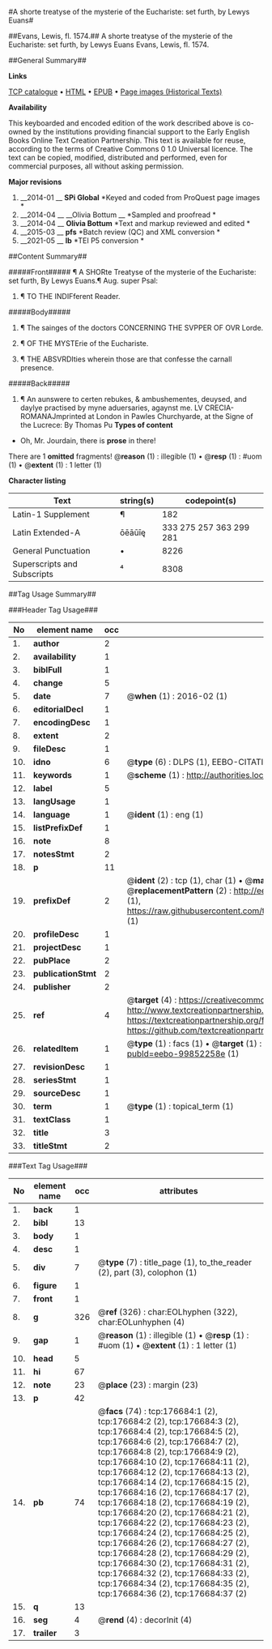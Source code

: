 #A shorte treatyse of the mysterie of the Euchariste: set furth, by Lewys Euans#

##Evans, Lewis, fl. 1574.##
A shorte treatyse of the mysterie of the Euchariste: set furth, by Lewys Euans
Evans, Lewis, fl. 1574.

##General Summary##

**Links**

[TCP catalogue](http://www.ota.ox.ac.uk/tcp/)  • 
[HTML](http://tei.it.ox.ac.uk/tcp/Texts-HTML/free/B13/B13492.html)  • 
[EPUB](http://tei.it.ox.ac.uk/tcp/Texts-EPUB/free/B13/B13492.epub) • 
[Page images (Historical Texts)](https://historicaltexts.jisc.ac.uk/eebo-99852258e)

**Availability**

This keyboarded and encoded edition of the work described above is co-owned by the
    institutions providing financial support to the Early English Books Online Text Creation
    Partnership. This text is available for reuse, according to the terms of  Creative Commons 0 1.0 Universal
    licence. The text can be copied, modified, distributed and performed, even for commercial
    purposes, all without asking permission.

**Major revisions**

1. __2014-01 __ __SPi Global__ *Keyed and coded from ProQuest page images *
1. __2014-04 __ __Olivia Bottum __ *Sampled and proofread *
1. __2014-04 __ __Olivia Bottum__ *Text and markup reviewed and edited *
1. __2015-03 __ __pfs__ *Batch review (QC) and XML conversion *
1. __2021-05 __ __lb__ *TEI P5 conversion *

##Content Summary##

#####Front#####
¶ A SHORte Treatyse of the mysterie of the Euchariste: set furth, By Lewys Euans.¶ Aug. super Psal: 
1. ¶ TO THE INDIFferent Reader.

#####Body#####

1. ¶ The sainges of the doctors CONCERNING THE SVPPER OF OVR Lorde.

1. ¶ OF THE MYSTErie of the Euchariste.

1. ¶ THE ABSVRDIties wherein those are that confesse the carnall presence.

#####Back#####

1. ¶ An aunswere to certen rebukes, & ambushementes, deuysed, and daylye practised by myne aduersaries, agaynst me.
LV CRECIA-ROMANAJmprinted at London in Pawles Churchyarde, at the Signe of the Lucrece: By Thomas Pu
**Types of content**

  * Oh, Mr. Jourdain, there is **prose** in there!

There are 1 **omitted** fragments! 
 @__reason__ (1) : illegible (1)  •  @__resp__ (1) : #uom (1)  •  @__extent__ (1) : 1 letter (1)

**Character listing**


|Text|string(s)|codepoint(s)|
|---|---|---|
|Latin-1 Supplement|¶|182|
|Latin Extended-A|ōēāūīę|333 275 257 363 299 281|
|General Punctuation|•|8226|
|Superscripts             and Subscripts|⁴|8308|

##Tag Usage Summary##

###Header Tag Usage###

|No|element name|occ|attributes|
|---|---|---|---|
|1.|__author__|2||
|2.|__availability__|1||
|3.|__biblFull__|1||
|4.|__change__|5||
|5.|__date__|7| @__when__ (1) : 2016-02 (1)|
|6.|__editorialDecl__|1||
|7.|__encodingDesc__|1||
|8.|__extent__|2||
|9.|__fileDesc__|1||
|10.|__idno__|6| @__type__ (6) : DLPS (1), EEBO-CITATION (1), VID (1), EEBO-PROQUEST (1), STC (2)|
|11.|__keywords__|1| @__scheme__ (1) : http://authorities.loc.gov/ (1)|
|12.|__label__|5||
|13.|__langUsage__|1||
|14.|__language__|1| @__ident__ (1) : eng (1)|
|15.|__listPrefixDef__|1||
|16.|__note__|8||
|17.|__notesStmt__|2||
|18.|__p__|11||
|19.|__prefixDef__|2| @__ident__ (2) : tcp (1), char (1)  •  @__matchPattern__ (2) : ([0-9\-]+):([0-9IVX]+) (1), (.+) (1)  •  @__replacementPattern__ (2) : http://eebo.chadwyck.com/downloadtiff?vid=$1&page=$2 (1), https://raw.githubusercontent.com/textcreationpartnership/Texts/master/tcpchars.xml#$1 (1)|
|20.|__profileDesc__|1||
|21.|__projectDesc__|1||
|22.|__pubPlace__|2||
|23.|__publicationStmt__|2||
|24.|__publisher__|2||
|25.|__ref__|4| @__target__ (4) : https://creativecommons.org/publicdomain/zero/1.0/ (1), http://www.textcreationpartnership.org/docs/. (1), https://textcreationpartnership.org/faq/#faq05 (1), https://github.com/textcreationpartnership (1)|
|26.|__relatedItem__|1| @__type__ (1) : facs (1)  •  @__target__ (1) : https://data.historicaltexts.jisc.ac.uk/view?pubId=eebo-99852258e (1)|
|27.|__revisionDesc__|1||
|28.|__seriesStmt__|1||
|29.|__sourceDesc__|1||
|30.|__term__|1| @__type__ (1) : topical_term (1)|
|31.|__textClass__|1||
|32.|__title__|3||
|33.|__titleStmt__|2||


###Text Tag Usage###

|No|element name|occ|attributes|
|---|---|---|---|
|1.|__back__|1||
|2.|__bibl__|13||
|3.|__body__|1||
|4.|__desc__|1||
|5.|__div__|7| @__type__ (7) : title_page (1), to_the_reader (2), part (3), colophon (1)|
|6.|__figure__|1||
|7.|__front__|1||
|8.|__g__|326| @__ref__ (326) : char:EOLhyphen (322), char:EOLunhyphen (4)|
|9.|__gap__|1| @__reason__ (1) : illegible (1)  •  @__resp__ (1) : #uom (1)  •  @__extent__ (1) : 1 letter (1)|
|10.|__head__|5||
|11.|__hi__|67||
|12.|__note__|23| @__place__ (23) : margin (23)|
|13.|__p__|42||
|14.|__pb__|74| @__facs__ (74) : tcp:176684:1 (2), tcp:176684:2 (2), tcp:176684:3 (2), tcp:176684:4 (2), tcp:176684:5 (2), tcp:176684:6 (2), tcp:176684:7 (2), tcp:176684:8 (2), tcp:176684:9 (2), tcp:176684:10 (2), tcp:176684:11 (2), tcp:176684:12 (2), tcp:176684:13 (2), tcp:176684:14 (2), tcp:176684:15 (2), tcp:176684:16 (2), tcp:176684:17 (2), tcp:176684:18 (2), tcp:176684:19 (2), tcp:176684:20 (2), tcp:176684:21 (2), tcp:176684:22 (2), tcp:176684:23 (2), tcp:176684:24 (2), tcp:176684:25 (2), tcp:176684:26 (2), tcp:176684:27 (2), tcp:176684:28 (2), tcp:176684:29 (2), tcp:176684:30 (2), tcp:176684:31 (2), tcp:176684:32 (2), tcp:176684:33 (2), tcp:176684:34 (2), tcp:176684:35 (2), tcp:176684:36 (2), tcp:176684:37 (2)|
|15.|__q__|13||
|16.|__seg__|4| @__rend__ (4) : decorInit (4)|
|17.|__trailer__|3||
